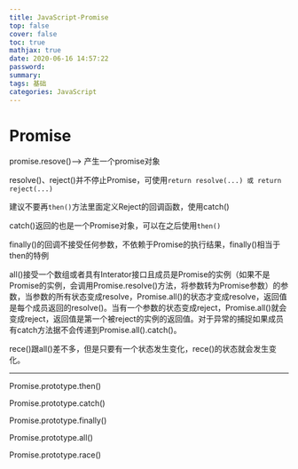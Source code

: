 ```yaml
---
title: JavaScript-Promise
top: false
cover: false
toc: true
mathjax: true
date: 2020-06-16 14:57:22
password:
summary:
tags: 基础
categories: JavaScript
---
```


# Promise

promise.resove()–> 产生一个promise对象

resolve()、reject()并不停止Promise，可使用`return resolve(...) 或 return reject(...)`

建议不要再`then()`方法里面定义Reject的回调函数，使用catch()

catch()返回的也是一个Promise对象，可以在之后使用`then()`

finally()的回调不接受任何参数，不依赖于Promise的执行结果，finally()相当于then的特例

all()接受一个数组或者具有Interator接口且成员是Promise的实例（如果不是Promise的实例，会调用Promise.resolve()方法，将参数转为Promise参数）的参数，当参数的所有状态变成resolve，Promise.all()的状态才变成resolve，返回值是每个成员返回的resolve()。当有一个参数的状态变成reject，Promise.all()就会变成reject，返回值是第一个被reject的实例的返回值。对于异常的捕捉如果成员有catch方法据不会传递到Promise.all().catch()。

rece()跟all()差不多，但是只要有一个状态发生变化，rece()的状态就会发生变化。

------

Promise.prototype.then()

Promise.prototype.catch()

Promise.prototype.finally()

Promise.prototype.all()

Promise.prototype.race()